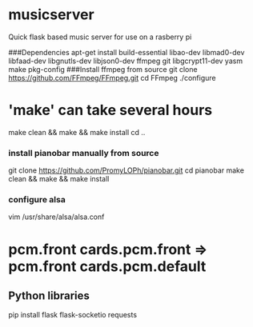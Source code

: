musicserver
===========

Quick flask based music server for use on a rasberry pi

###Dependencies
apt-get install build-essential libao-dev libmad0-dev libfaad-dev libgnutls-dev libjson0-dev ffmpeg git libgcrypt11-dev yasm make pkg-config
###Install ffmpeg from source
git clone https://github.com/FFmpeg/FFmpeg.git
cd FFmpeg
./configure
# 'make' can take several hours
make clean && make && make install
cd ..
### install pianobar manually from source
git clone https://github.com/PromyLOPh/pianobar.git
cd pianobar
make clean && make && make install
### configure alsa
vim /usr/share/alsa/alsa.conf
# pcm.front cards.pcm.front => pcm.front cards.pcm.default
## Python libraries
pip install flask flask-socketio requests
